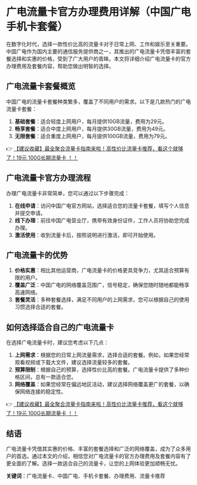 # 广电流量卡官方办理费用详解（中国广电手机卡套餐）

在数字化时代，选择一款性价比高的流量卡对于日常上网、工作和娱乐至关重要。中国广电作为国内主要的通信服务提供商之一，其推出的广电流量卡凭借丰富的套餐选择和实惠的价格，受到了广大用户的青睐。本文将详细介绍广电流量卡的官方办理费用及套餐内容，帮助您做出明智的选择。

## 广电流量卡套餐概览

中国广电的流量卡套餐种类繁多，覆盖了不同用户的需求。以下是几款热门的广电流量卡套餐：

1. **基础套餐**：适合轻度上网用户，每月提供10GB流量，费用为29元。
2. **畅享套餐**：适合中度上网用户，每月提供30GB流量，费用为49元。
3. **无限套餐**：适合重度上网用户，每月提供100GB流量，费用为79元。

👉 [【建议收藏】最全聚合流量卡指南来啦！高性价比流量卡推荐，看这个就够了！19元 100G长期流量卡 ！！](https://bit.ly/Liuliangka)

## 广电流量卡官方办理流程

办理广电流量卡非常简单，您可以通过以下步骤完成：

1. **在线申请**：访问中国广电官方网站，选择适合您的流量卡套餐，填写个人信息并提交申请。
2. **线下办理**：前往中国广电营业厅，携带有效身份证件，工作人员将协助您完成办理。
3. **激活使用**：收到流量卡后，按照说明进行激活，即可开始使用。

## 广电流量卡的优势

1. **价格实惠**：相比其他运营商，广电流量卡的价格更具竞争力，尤其适合预算有限的用户。
2. **覆盖广泛**：中国广电的网络覆盖范围广，信号稳定，确保您随时随地都能畅享高速网络。
3. **套餐灵活**：多种套餐选择，满足不同用户的上网需求，您可以根据自己的使用习惯选择合适的套餐。

## 如何选择适合自己的广电流量卡

在选择广电流量卡时，建议您考虑以下几点：

1. **上网需求**：根据您的日常上网流量需求，选择合适的套餐。例如，如果您经常观看视频或下载大文件，建议选择流量较多的套餐。
2. **预算限制**：根据自己的预算，选择性价比高的套餐。广电流量卡提供了多种价格区间，总有一款适合您。
3. **网络覆盖**：如果您经常在偏远地区活动，建议选择网络覆盖更广的套餐，以确保网络连接的稳定性。

👉 [【建议收藏】最全聚合流量卡指南来啦！高性价比流量卡推荐，看这个就够了！19元 100G长期流量卡 ！！](https://bit.ly/Liuliangka)

## 结语

广电流量卡凭借其实惠的价格、丰富的套餐选择和广泛的网络覆盖，成为了众多用户的首选。通过本文的介绍，相信您对广电流量卡的官方办理费用及套餐内容有了更全面的了解。选择一款适合自己的流量卡，让您的上网体验更加顺畅无忧。

**关键词**：广电流量卡、中国广电、手机卡套餐、办理费用、流量卡推荐